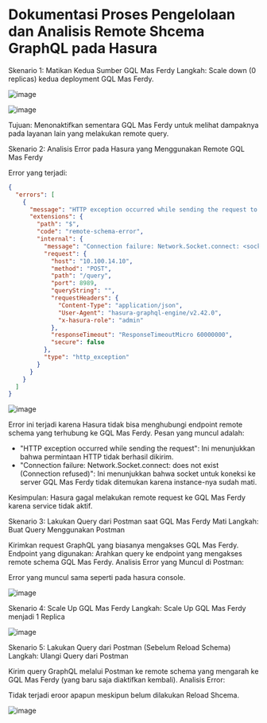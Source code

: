 # Dokumentasi Proses Pengelolaan dan Analisis Remote Shcema GraphQL pada Hasura

Skenario 1: Matikan Kedua Sumber GQL Mas Ferdy
Langkah: Scale down (0 replicas) kedua deployment GQL Mas Ferdy.

![image](https://github.com/user-attachments/assets/87713f19-43f7-457e-bdd4-f94c51e5f0c0)

![image](https://github.com/user-attachments/assets/a24e5a4a-28fd-4362-95b9-9712d9ce93a2)


Tujuan: Menonaktifkan sementara GQL Mas Ferdy untuk melihat dampaknya pada layanan lain yang melakukan remote query.

Skenario 2: Analisis Error pada Hasura yang Menggunakan Remote GQL Mas Ferdy

Error yang terjadi:

```json
{
  "errors": [
    {
      "message": "HTTP exception occurred while sending the request to \"http://10.100.14.10:8989/query\"",
      "extensions": {
        "path": "$",
        "code": "remote-schema-error",
        "internal": {
          "message": "Connection failure: Network.Socket.connect: <socket: 40>: does not exist (Connection refused)",
          "request": {
            "host": "10.100.14.10",
            "method": "POST",
            "path": "/query",
            "port": 8989,
            "queryString": "",
            "requestHeaders": {
              "Content-Type": "application/json",
              "User-Agent": "hasura-graphql-engine/v2.42.0",
              "x-hasura-role": "admin"
            },
            "responseTimeout": "ResponseTimeoutMicro 60000000",
            "secure": false
          },
          "type": "http_exception"
        }
      }
    }
  ]
}
```
![image](https://github.com/user-attachments/assets/edb6c99c-ff2e-4218-9b8c-0cf07ac96d72)

Error ini terjadi karena Hasura tidak bisa menghubungi endpoint remote schema yang terhubung ke GQL Mas Ferdy. Pesan yang muncul adalah:

  - "HTTP exception occurred while sending the request": Ini menunjukkan bahwa permintaan HTTP tidak berhasil dikirim.
  - "Connection failure: Network.Socket.connect: does not exist (Connection refused)": Ini menunjukkan bahwa socket untuk koneksi ke server GQL Mas Ferdy tidak ditemukan karena instance-nya sudah mati.

Kesimpulan: Hasura gagal melakukan remote request ke GQL Mas Ferdy karena service tidak aktif.

Skenario 3: Lakukan Query dari Postman saat GQL Mas Ferdy Mati
Langkah: Buat Query Menggunakan Postman

Kirimkan request GraphQL yang biasanya mengakses GQL Mas Ferdy.
Endpoint yang digunakan: Arahkan query ke endpoint yang mengakses remote schema GQL Mas Ferdy.
Analisis Error yang Muncul di Postman:

Error yang muncul sama seperti pada hasura console.

![image](https://github.com/user-attachments/assets/cd21f43e-5618-47b4-9d93-2008c49f46f2)


Skenario 4: Scale Up GQL Mas Ferdy
Langkah: Scale Up GQL Mas Ferdy menjadi 1 Replica


![image](https://github.com/user-attachments/assets/b25257ca-a7e8-4051-aeb1-2b77792ad22c)


Skenario 5: Lakukan Query dari Postman (Sebelum Reload Schema)
Langkah: Ulangi Query dari Postman

Kirim query GraphQL melalui Postman ke remote schema yang mengarah ke GQL Mas Ferdy (yang baru saja diaktifkan kembali).
Analisis Error:

Tidak terjadi eroor apapun meskipun belum dilakukan Reload Shcema.

![image](https://github.com/user-attachments/assets/0fba62d4-aa06-486f-8da3-2d73e2fe1cf1)

